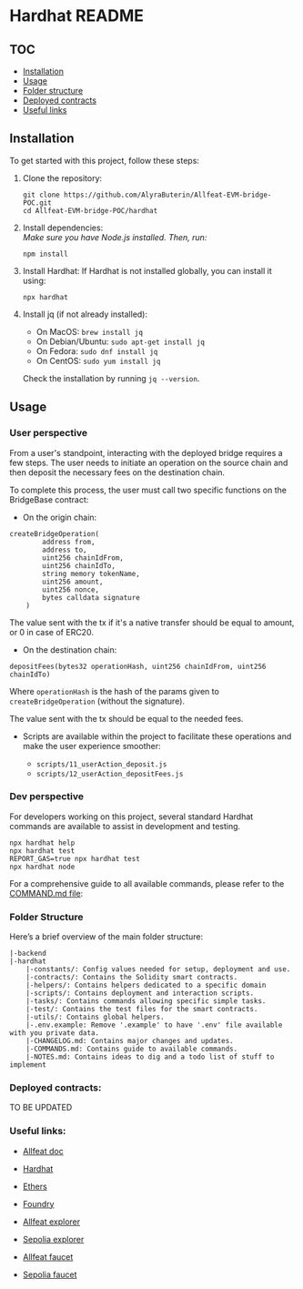# Hardhat README

## TOC

- [Installation](#installation)
- [Usage](#usage)
- [Folder structure](#folder-structure)
- [Deployed contracts](#deployed-contracts)
- [Useful links](#useful-links)

## Installation

To get started with this project, follow these steps:

1. Clone the repository:

   ```shell
   git clone https://github.com/AlyraButerin/Allfeat-EVM-bridge-POC.git
   cd Allfeat-EVM-bridge-POC/hardhat
   ```

2. Install dependencies:  
   _Make sure you have Node.js installed. Then, run:_

   ```shell
   npm install
   ```

3. Install Hardhat:
   If Hardhat is not installed globally, you can install it using:

   ```shell
   npx hardhat
   ```

4. Install jq (if not already installed):

   - On MacOS: `brew install jq`
   - On Debian/Ubuntu: `sudo apt-get install jq`
   - On Fedora: `sudo dnf install jq`
   - On CentOS: `sudo yum install jq`

   Check the installation by running `jq --version`.

## Usage

### User perspective

From a user's standpoint, interacting with the deployed bridge requires a few steps. The user needs to initiate an operation on the source chain and then deposit the necessary fees on the destination chain.

To complete this process, the user must call two specific functions on the BridgeBase contract:

- On the origin chain:

```solidity
createBridgeOperation(
        address from,
        address to,
        uint256 chainIdFrom,
        uint256 chainIdTo,
        string memory tokenName,
        uint256 amount,
        uint256 nonce,
        bytes calldata signature
    )
```

The value sent with the tx if it's a native transfer should be equal to amount, or 0 in case of ERC20.

- On the destination chain:

```solidity
depositFees(bytes32 operationHash, uint256 chainIdFrom, uint256 chainIdTo)
```

Where `operationHash` is the hash of the params given to `createBridgeOperation` (without the signature).

The value sent with the tx should be equal to the needed fees.

- Scripts are available within the project to facilitate these operations and make the user experience smoother:

  - `scripts/11_userAction_deposit.js`
  - `scripts/12_userAction_depositFees.js`

### Dev perspective

For developers working on this project, several standard Hardhat commands are available to assist in development and testing.

```shell
npx hardhat help
npx hardhat test
REPORT_GAS=true npx hardhat test
npx hardhat node
```

For a comprehensive guide to all available commands, please refer to the [COMMAND.md file](COMMANDS.md):

### Folder Structure

Here’s a brief overview of the main folder structure:

```
|-backend
|-hardhat
    |-constants/: Config values needed for setup, deployment and use.
    |-contracts/: Contains the Solidity smart contracts.
    |-helpers/: Contains helpers dedicated to a specific domain
    |-scripts/: Contains deployment and interaction scripts.
    |-tasks/: Contains commands allowing specific simple tasks.
    |-test/: Contains the test files for the smart contracts.
    |-utils/: Contains global helpers.
    |-.env.example: Remove '.example' to have '.env' file available with you private data.
    |-CHANGELOG.md: Contains major changes and updates.
    |-COMMANDS.md: Contains guide to available commands.
    |-NOTES.md: Contains ideas to dig and a todo list of stuff to implement
```

### Deployed contracts:

TO BE UPDATED

### Useful links:

- [Allfeat doc](https://docs.allfeat.com/#features)

- [Hardhat](https://hardhat.org/)
- [Ethers](https://docs.ethers.org/v6/)
- [Foundry](https://book.getfoundry.sh/)

- [Allfeat explorer](https://evm.allfeat.com/)
- [Sepolia explorer](https://sepolia.etherscan.io/)

- [Allfeat faucet](https://substratefaucet.xyz/allfeat-testnet)
- [Sepolia faucet](https://sepolia-faucet.pk910.de/)
